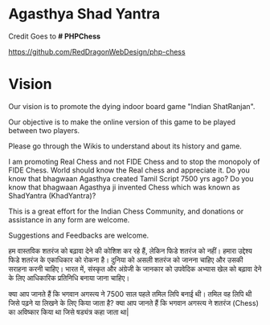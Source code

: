 # Agasthya Shad Yantra 

Credit Goes to **# PHPChess**

   https://github.com/RedDragonWebDesign/php-chess


# Vision
Our vision is to promote the dying indoor board game "Indian ShatRanjan".

Our objective is to make the online version of this game to be played between two players.

Please go through the Wikis to understand about its history and game.

I am promoting Real Chess and not FIDE Chess and to stop the monopoly of FIDE Chess. World should know the Real chess and appreciate it.
Do you know that bhagwaan Agasthya created Tamil Script 7500 yrs ago? 
Do you know that bhagwaan Agasthya ji invented Chess which was known as ShadYantra (KhadYantra)?

This is a great effort for the Indian Chess Community, and donations or assistance in any form are welcome.

Suggestions and Feedbacks are welcome.

हम वास्तविक शतरंज को बढ़ावा देने की कोशिश कर रहे हैं, लेकिन फिडे शतरंज को नहीं। हमारा उद्देश्य फिडे शतरंज के एकाधिकार को रोकना है। दुनिया को असली शतरंज को जानना चाहिए और उसकी सराहना करनी चाहिए। भारत में, संस्कृत और अंग्रेजी के जानकार को उपवेदिक अभ्यास खेल को बढ़ावा देने के लिए आधिकारिक प्रतिनिधि बनाया जाना चाहिए।

क्या आप जानते हैं कि भगवान अगस्त्य ने 7500 साल पहले तमिल लिपि बनाई थी। तमिल वह लिपि थी जिसे पढ़ने या लिखने के लिए किया जाता है?
क्या आप जानते हैं कि भगवान अगस्त्य ने शतरंज (Chess) का अविष्कार किया था जिसे षड्यंत्र कहा जाता था|
